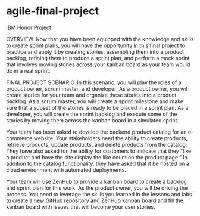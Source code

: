 # agile-final-project
IBM Honor Project

OVERVIEW  
Now that you have been equipped with the knowledge and skills to create sprint plans, you will have the opportunity in this final project to practice and apply it by creating stories, assembling them into a product backlog, refining them to produce a sprint plan, and perform a mock sprint that involves moving stories across your kanban board as your team would do in a real sprint.  

FINAL PROJECT SCENARIO  
In this scenario, you will play the roles of a product owner, scrum master, and developer. As a product owner, you will create stories for your team and organize these stories into a product backlog. As a scrum master, you will create a sprint milestone and make sure that a subset of the stories is ready to be placed in a sprint plan. As a developer, you will create the sprint backlog and execute some of the stories by moving them across the kanban board in a simulated sprint. 

Your team has been asked to develop the backend product catalog for an e-commerce website. Your stakeholders need the ability to create products, retrieve products, update products, and delete products from the catalog. They have also asked for the ability for customers to indicate that they "like a product and have the site display the like count on the product page.” In addition to the catalog functionality, they have asked that it be hosted on a cloud environment with automated deployments. 

Your team will use ZenHub to provide a kanban board to create a backlog and sprint plan for this work. As the product owner, you will be driving the process. You need to leverage the skills you learned in the lessons and labs to create a new GitHub repository and ZenHub kanban board and fill the kanban board with issues that will become your user stories. 
